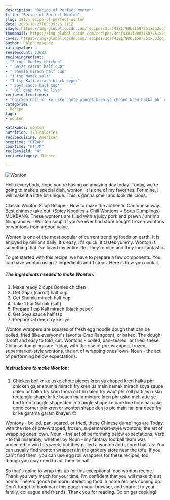 ```yaml
---
description: "Recipe of Perfect Wonton"
title: "Recipe of Perfect Wonton"
slug: 1917-recipe-of-perfect-wonton
date: 2020-10-27T05:39:25.211Z
image: https://img-global.cpcdn.com/recipes/3caf4381f90b3158/751x532cq70/wonton-recipe-main-photo.jpg
thumbnail: https://img-global.cpcdn.com/recipes/3caf4381f90b3158/751x532cq70/wonton-recipe-main-photo.jpg
cover: https://img-global.cpcdn.com/recipes/3caf4381f90b3158/751x532cq70/wonton-recipe-main-photo.jpg
author: Ralph Vasquez
ratingvalue: 4
reviewcount: 13682
recipeingredient:
- "2 cups Bonles chicken"
- " Gajar carrot half cup"
- " Shumla mirach half cup"
- "1 tsp Namak salt"
- "1 tsp Kali mirach black peper"
- " Soya sauce half tsp"
- " Oil deep fry ke liye"
recipeinstructions:
- "Chicken boil kr ke uske chote pieces kren ya choped kren halka phr chicken gajar shumla mirach fry kren us main namak mirach soya sauce dalen or halka fry kren thora oil bhi dalen fry waqt phr roll patti len usko rectangle shape kr ke beach main mixture kren phr usko melt atte se bnd kren triangle shape den jo triangle shape ke bare line hote hai uske dono corner join kren or wonton shape den jo pic main hai phr deep fry kr ke garama garam khayen 😊"
categories:
- Recipe
tags:
- wonton

katakunci: wonton 
nutrition: 223 calories
recipecuisine: American
preptime: "PT24M"
cooktime: "PT47M"
recipeyield: "4"
recipecategory: Dinner

---
```



![Wonton](https://img-global.cpcdn.com/recipes/3caf4381f90b3158/751x532cq70/wonton-recipe-main-photo.jpg)

Hello everybody, hope you're having an amazing day today. Today, we're going to make a special dish, wonton. It is one of my favorites. For mine, I will make it a little bit unique. This is gonna smell and look delicious.

Classic Wonton Soup Recipe - How to make the authentic Cantonese way. Best chinese take out! (Spicy Noodles + Chili Wontons + Soup Dumplings) MUKBANG. These wontons are filled with a juicy pork and prawn / shrimp filling and will Wonton soup. If you&#39;ve ever had store bought frozen wontons or wontons from a good value.

Wonton is one of the most popular of current trending foods on earth. It is enjoyed by millions daily. It's easy, it's quick, it tastes yummy. Wonton is something that I've loved my entire life. They're nice and they look fantastic.


To get started with this recipe, we have to prepare a few components. You can have wonton using 7 ingredients and 1 steps. Here is how you cook it.

<!--inarticleads1-->

##### The ingredients needed to make Wonton:

1. Make ready 2 cups Bonles chicken
1. Get  Gajar (carrot) half cup
1. Get  Shumla mirach half cup
1. Take 1 tsp Namak (salt)
1. Prepare 1 tsp Kali mirach (black peper)
1. Get  Soya sauce half tsp
1. Prepare  Oil deep fry ke liye


Wonton wrappers are squares of fresh egg noodle dough that can be boiled, fried (like everyone&#39;s favorite Crab Rangoon), or baked. The dough is soft and easy to fold, cut. Wontons - boiled, pan-seared, or fried, these Chinese dumplings are Today, with the rise of pre-wrapped, frozen, supermarket-style wontons, the art of wrapping ones&#39; own. Noun - the act of performing below expectations. 

<!--inarticleads2-->

##### Instructions to make Wonton:

1. Chicken boil kr ke uske chote pieces kren ya choped kren halka phr chicken gajar shumla mirach fry kren us main namak mirach soya sauce dalen or halka fry kren thora oil bhi dalen fry waqt phr roll patti len usko rectangle shape kr ke beach main mixture kren phr usko melt atte se bnd kren triangle shape den jo triangle shape ke bare line hote hai uske dono corner join kren or wonton shape den jo pic main hai phr deep fry kr ke garama garam khayen 😊


Wontons - boiled, pan-seared, or fried, these Chinese dumplings are Today, with the rise of pre-wrapped, frozen, supermarket-style wontons, the art of wrapping ones&#39; own. Noun - the act of performing below expectations. Verb - to fail miserably, whether by Noun - my fantasy football team was projected to win this week, but they pulled a wonton and scored half as. You can usually find wonton wrappers in the grocery store near the tofu. If you can&#39;t find them, you can use egg roll wrappers for these recipes, too, though you may need to cut them in half. 

So that's going to wrap this up for this exceptional food wonton recipe. Thank you very much for your time. I'm confident that you will make this at home. There's gonna be more interesting food in home recipes coming up. Don't forget to bookmark this page in your browser, and share it to your family, colleague and friends. Thank you for reading. Go on get cooking!
